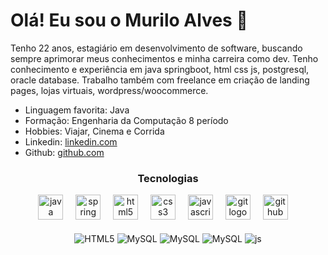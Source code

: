 # Olá! Eu sou o Murilo Alves 👋

Tenho 22 anos, estagiário em desenvolvimento de software, buscando sempre aprimorar meus conhecimentos e minha carreira como dev. Tenho conhecimento e experiência em java springboot, html css js, postgresql, oracle database. Trabalho também com freelance em criação de landing pages, lojas virtuais, wordpress/woocommerce.

- Linguagem favorita: Java
- Formação: Engenharia da Computação 8 período
- Hobbies: Viajar, Cinema e Corrida
- Linkedin: [linkedin.com](https://www.linkedin.com/in/murilo-a-santos/)
- Github: [github.com](https://github.com/muriloalvesx)


<div align="center">

### Tecnologias

  <img src="https://cdn.jsdelivr.net/gh/devicons/devicon/icons/java/java-original.svg" height="40" alt="java logo"  />
  <img width="12" />
  <img src="https://cdn.jsdelivr.net/gh/devicons/devicon/icons/spring/spring-original.svg" height="40" alt="spring logo"  />
  <img width="12" />
  <img src="https://cdn.jsdelivr.net/gh/devicons/devicon/icons/html5/html5-original.svg" height="40" alt="html5 logo"  />
  <img width="12" />
  <img src="https://cdn.jsdelivr.net/gh/devicons/devicon/icons/css3/css3-original.svg" height="40" alt="css3 logo"  />
  <img width="12" />
  <img src="https://cdn.jsdelivr.net/gh/devicons/devicon/icons/javascript/javascript-original.svg" height="40" alt="javascript logo"  />
  <img width="12" />
  <img src="https://cdn.jsdelivr.net/gh/devicons/devicon/icons/git/git-original.svg" height="40" alt="git logo"  />
  <img width="12" />
  <img src="https://cdn.jsdelivr.net/gh/devicons/devicon/icons/github/github-original.svg" height="40" alt="github logo"  />
  <img width="12" />
</div>

<div style="display: inline_block" align="center"><br/>
    <img align="center" alt="HTML5"src="https://img.shields.io/badge/Java-ED8B00?style=for-the-badge&logo=openjdk&logoColor=white"/>
    <img align="center" alt="MySQL"src="https://img.shields.io/badge/HTML5-E34F26?style=for-the-badge&logo=html5&logoColor=white"/>
    <img align="center" alt="MySQL"src="https://img.shields.io/badge/CSS3-1572B6?style=for-the-badge&logo=css3&logoColor=white"/>
    <img align="center" alt="MySQL"src="https://img.shields.io/badge/JavaScript-F7DF1E?style=for-the-badge&logo=javascript&logoColor=black"/>
    <img align="center" alt="js"src="https://img.shields.io/badge/MySQL-00000F?style=for-the-badge&logo=mysql&logoColor=white"/>
</div><br/>